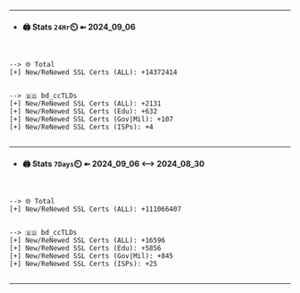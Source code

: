 

---
- #### 🖨️ **Stats** `24Hr`⏲️ ➼ 2024_09_06
```console


--> 🌐 Total
[+] New/ReNewed SSL Certs (ALL): +14372414


--> 🇧🇩 bd_ccTLDs
[+] New/ReNewed SSL Certs (ALL): +2131
[+] New/ReNewed SSL Certs (Edu): +632
[+] New/ReNewed SSL Certs (Gov|Mil): +107
[+] New/ReNewed SSL Certs (ISPs): +4


```

---
- #### 🖨️ **Stats** `7Days`⏲️ ➼ 2024_09_06 <--> 2024_08_30
```console


--> 🌐 Total
[+] New/ReNewed SSL Certs (ALL): +111066407


--> 🇧🇩 bd_ccTLDs
[+] New/ReNewed SSL Certs (ALL): +16596
[+] New/ReNewed SSL Certs (Edu): +5856
[+] New/ReNewed SSL Certs (Gov|Mil): +845
[+] New/ReNewed SSL Certs (ISPs): +25


```

---

